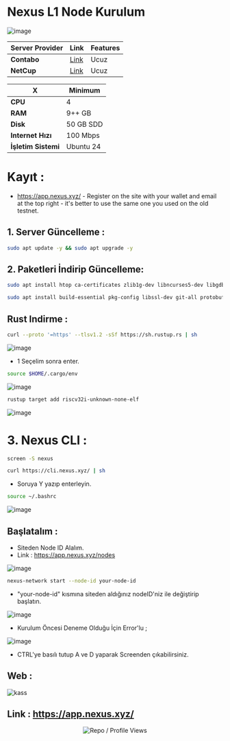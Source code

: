 # Nexus L1 Node Kurulum

![image](https://github.com/user-attachments/assets/ca6aff98-5366-4775-8d69-7334fc390765)

| Server Provider        | Link              | Features |
|------------------|----------------------------|----------------------------|
| **Contabo**          | [Link](https://www.dpbolvw.net/click-101330552-12454592)                     | Ucuz  |
| **NetCup**          | [Link](https://www.netcup.com/en/?ref=261820) | Ucuz |

| X        | Minimum              |
|------------------|----------------------------|
| **CPU**          | 4 |
| **RAM**          | 9++ GB                     |
| **Disk**      | 50 GB SDD                   |
| **Internet Hızı**      | 100 Mbps |
| **İşletim Sistemi**      | Ubuntu 24 |

# Kayıt : 

-  https://app.nexus.xyz/ - Register on the site with your wallet and email at the top right - it's better to use the same one you used on the old testnet.

## 1. Server Güncelleme : 

```bash
sudo apt update -y && sudo apt upgrade -y
```
## 2. Paketleri İndirip Güncelleme:

```bash
sudo apt install htop ca-certificates zlib1g-dev libncurses5-dev libgdbm-dev libnss3-dev tmux iptables curl nvme-cli git wget make jq libleveldb-dev build-essential pkg-config ncdu tar clang bsdmainutils lsb-release libssl-dev libreadline-dev libffi-dev jq gcc screen file nano btop unzip lz4 -y
```

```bash
sudo apt install build-essential pkg-config libssl-dev git-all protobuf-compiler -y
```

## Rust Indirme : 

```bash
curl --proto '=https' --tlsv1.2 -sSf https://sh.rustup.rs | sh
```

![image](https://github.com/user-attachments/assets/0efae43c-b5ba-488c-9f3e-de0aa12698f4)

- 1 Seçelim sonra enter.

```bash
source $HOME/.cargo/env
```

![image](https://github.com/user-attachments/assets/3e5d7403-25cf-46db-b2d5-d521508e8617)


```bash
rustup target add riscv32i-unknown-none-elf
```

![image](https://github.com/user-attachments/assets/cb08651c-6db6-4106-a5e0-285cb399d960)


# 3. Nexus CLI : 

```bash
screen -S nexus
```

```bash
curl https://cli.nexus.xyz/ | sh
```
- Soruya Y yazıp enterleyin.

```bash
source ~/.bashrc
```

![image](https://github.com/user-attachments/assets/edc927f7-d6a6-45de-b610-49dcc8af1571)


## Başlatalım : 

- Siteden Node ID Alalım.
- Link : https://app.nexus.xyz/nodes

![image](https://github.com/user-attachments/assets/5bbc7e54-3c93-4699-a222-15bd175d76a7)


```bash
nexus-network start --node-id your-node-id
```

- "your-node-id" kısmına siteden aldığınız nodeID'niz ile değiştirip başlatın.

![image](https://github.com/user-attachments/assets/b734e345-e6d2-46bf-97d8-91b81d4f8cd5)

- Kurulum Öncesi Deneme Olduğu İçin Error'lu ; 

![image](https://github.com/user-attachments/assets/5a2d713d-cbeb-41d1-b2ae-6af40dcd5f18)



- CTRL'ye basılı tutup A ve D yaparak Screenden çıkabilirsiniz.


## Web : 

![kass](https://github.com/user-attachments/assets/579f806b-9a21-4902-85f9-23aadea7b8b6)


## Link : https://app.nexus.xyz/


<p align="center">
  <img src="https://komarev.com/ghpvc/?username=FurkanL0&style=flat-square&color=red&label=Profile+Views+/+Repo+Views+" alt="Repo / Profile Views" />
</p>
